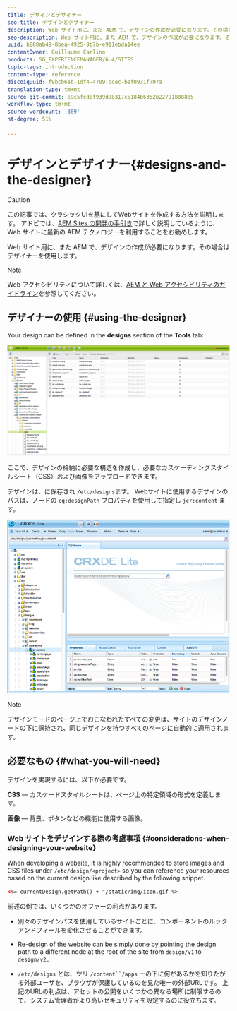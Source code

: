 ```yaml
---
title: デザインとデザイナー
seo-title: デザインとデザイナー
description: Web サイト用に、また AEM で、デザインの作成が必要になります。その場合はデザイナーを使用します
seo-description: Web サイト用に、また AEM で、デザインの作成が必要になります。その場合はデザイナーを使用します
uuid: b880ab49-8bea-4925-9b7b-e911ebda14ee
contentOwner: Guillaume Carlino
products: SG_EXPERIENCEMANAGER/6.4/SITES
topic-tags: introduction
content-type: reference
discoiquuid: f9bcb6eb-1df4-4709-bcec-bef0931f797a
translation-type: tm+mt
source-git-commit: e9c5fcd8f939d88317c5184b6352b227918088e5
workflow-type: tm+mt
source-wordcount: '389'
ht-degree: 51%

---
```



# デザインとデザイナー{#designs-and-the-designer}

>[!CAUTION]
>
>この記事では、クラシックUIを基にしてWebサイトを作成する方法を説明します。 アドビでは、[AEM Sites の開発の手引き](/help/sites-developing/getting-started.md)で詳しく説明しているように、Web サイトに最新の AEM テクノロジーを利用することをお勧めします。

Web サイト用に、また AEM で、デザインの作成が必要になります。その場合はデザイナーを使用します。

>[!NOTE]
>
>Web アクセシビリティについて詳しくは、[AEM と Web アクセシビリティのガイドライン](/help/managing/web-accessibility.md)を参照してください。

## デザイナーの使用 {#using-the-designer}

Your design can be defined in the **designs** section of the **Tools** tab:

![screen_shot_2012-02-01at30237pm](assets/screen_shot_2012-02-01at30237pm.png)

ここで、デザインの格納に必要な構造を作成し、必要なカスケーディングスタイルシート（CSS）および画像をアップロードできます。

デザインは、に保存され `/etc/designs`ます。 Webサイトに使用するデザインのパスは、ノードの `cq:designPath` プロパティを使用して指定し `jcr:content` ます。

![chlimage_1-74](assets/chlimage_1-74.png)

>[!NOTE]
>
>デザインモードのページ上でおこなわれたすべての変更は、サイトのデザインノードの下に保持され、同じデザインを持つすべてのページに自動的に適用されます。

## 必要なもの {#what-you-will-need}

デザインを実現するには、以下が必要です。

**CSS** — カスケードスタイルシートは、ページ上の特定領域の形式を定義します。

**画像** — 背景、ボタンなどの機能に使用する画像。

### Web サイトをデザインする際の考慮事項 {#considerations-when-designing-your-website}

When developing a website, it is highly recommended to store images and CSS files under `/etc/design/<project>` so you can reference your resources based on the current design like described by the following snippet.

```xml
<%= currentDesign.getPath() + "/static/img/icon.gif %>
```

前述の例では、いくつかのオファーの利点があります。

* 別々のデザインパスを使用しているサイトごとに、コンポーネントのルックアンドフィールを変化させることができます。
* Re-design of the website can be simply done by pointing the design path to a different node at the root of the site from `design/v1` to `design/v2.`

* `/etc/designs` とは、ツリ `/content``/apps` ーの下に何があるかを知りたがる外部ユーザを、ブラウザが保護しているのを見た唯一の外部URLです。 上記のURLの利点は、アセットの公開をいくつかの異なる場所に制限するので、システム管理者がより高いセキュリティを設定するのに役立ちます。

